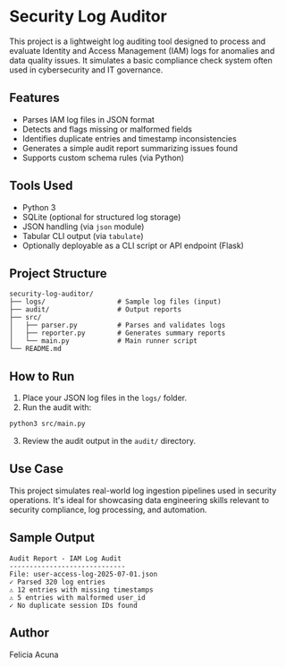 # Security Log Auditor

This project is a lightweight log auditing tool designed to process and evaluate Identity and Access Management (IAM) logs for anomalies and data quality issues. It simulates a basic compliance check system often used in cybersecurity and IT governance.

## Features

- Parses IAM log files in JSON format
- Detects and flags missing or malformed fields
- Identifies duplicate entries and timestamp inconsistencies
- Generates a simple audit report summarizing issues found
- Supports custom schema rules (via Python)

## Tools Used

- Python 3
- SQLite (optional for structured log storage)
- JSON handling (via `json` module)
- Tabular CLI output (via `tabulate`)
- Optionally deployable as a CLI script or API endpoint (Flask)

## Project Structure

```
security-log-auditor/
├── logs/                  # Sample log files (input)
├── audit/                 # Output reports
├── src/
│   ├── parser.py          # Parses and validates logs
│   ├── reporter.py        # Generates summary reports
│   └── main.py            # Main runner script
└── README.md
```

## How to Run

1. Place your JSON log files in the `logs/` folder.
2. Run the audit with:

```bash
python3 src/main.py
```

3. Review the audit output in the `audit/` directory.

## Use Case

This project simulates real-world log ingestion pipelines used in security operations. It's ideal for showcasing data engineering skills relevant to security compliance, log processing, and automation.

## Sample Output

```
Audit Report - IAM Log Audit
-----------------------------
File: user-access-log-2025-07-01.json
✓ Parsed 320 log entries
⚠ 12 entries with missing timestamps
⚠ 5 entries with malformed user_id
✓ No duplicate session IDs found
```

## Author

Felicia Acuna
